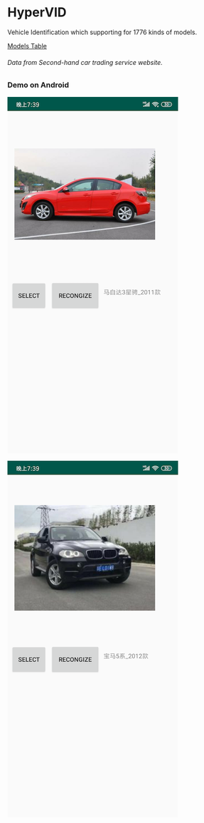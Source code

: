 # HyperVID
Vehicle Identification which supporting for 1776 kinds of models. 

[Models Table](label.txt)

###### Data from Second-hand car trading service website.



### Demo on Android

![Screenshot_2019-04-21-19-39-42-500_test.deploy.tv](demo_images/Screenshot_2019-04-21-19-39-42-500_test.deploy.tv.png)

![Screenshot_2019-04-21-19-39-55-200_test.deploy.tv](demo_images/Screenshot_2019-04-21-19-39-55-200_test.deploy.tv.png)
